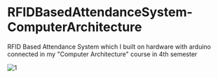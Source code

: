 # RFIDBasedAttendanceSystem-ComputerArchitecture
RFID Based Attendance System which I built on hardware with arduino connected in my "Computer Architecture" course in 4th semester

![1](https://user-images.githubusercontent.com/113015136/201090814-5455b842-099c-4741-b2c3-63705e5df50b.jpg)
